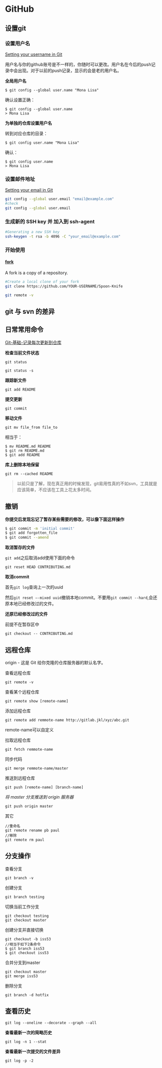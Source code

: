 # GitHub

## 设置git

### 设置用户名
[Setting your username in Git](https://help.github.com/articles/setting-your-username-in-git/#platform-linux)

用户名与你的github账号是不一样的，你随时可以更改。用户名在今后的push记录中会出现。对于以前的push记录，显示的会是老的用户名。

**全局用户名**

```
$ git config --global user.name "Mona Lisa"
```
确认设置正确：
```
$ git config --global user.name
> Mona Lisa
```

**为单独的仓库设置用户名**

转到对应仓库的目录：
```
$ git config user.name "Mona Lisa"
```
确认：
```
$ git config user.name
> Mona Lisa
```

### 设置邮件地址

[Setting your email in Git](https://help.github.com/articles/setting-your-email-in-git/)

```bash
git config --global user.email "email@example.com"
#check
git config --global user.email
```

### 生成新的 SSH key 并 加入到 ssh-agent

```bash
#Generating a new SSH key
ssh-keygen -t rsa -b 4096 -C "your_email@example.com"
```

### 开始使用

#### [fork](https://help.github.com/articles/fork-a-repo/)

A fork is a copy of a repository. 

```bash
#Create a local clone of your fork
git clone https://github.com/YOUR-USERNAME/Spoon-Knife

git remote -v
```

## git 与 svn 的差异

## 日常常用命令

[Git-基础-记录每次更新到仓库](https://git-scm.com/book/zh/v2/Git-%E5%9F%BA%E7%A1%80-%E8%AE%B0%E5%BD%95%E6%AF%8F%E6%AC%A1%E6%9B%B4%E6%96%B0%E5%88%B0%E4%BB%93%E5%BA%93)

**检查当前文件状态**

`git status`

`git status -s`

**跟踪新文件**

`git add README`

**提交更新**

`git commit`

**移动文件**

`git mv file_from file_to`

相当于：

```
$ mv README.md README
$ git rm README.md
$ git add README
```

**库上删除本地保留**

`git rm --cached README`

>以前只是了解，现在真正用的时候发现，git易用性真的不如svn，工具就是应该简单，不应该在工具上花太多时间。

## 撤销

**你提交后发现忘记了暂存某些需要的修改，可以像下面这样操作**

```bash
$ git commit -m 'initial commit'
$ git add forgotten_file
$ git commit --amend
```

**取消暂存的文件**

`git add`之后取消add使用下面的命令

```
git reset HEAD CONTRIBUTING.md
```

**取消commit**

首先`git log`查询上一次的uuid

然后`git reset –-mixed uuid`撤销本地commit。不要用`git commit --hard`,会还原本地已经修改过的文件。

**还原已经修改过的文件**

前提不在暂存区中

`git checkout -- CONTRIBUTING.md`

## 远程仓库

origin - 这是 Git 给你克隆的仓库服务器的默认名字。

查看远程仓库

`git remote -v`

查看某个远程仓库

`git remote show [remote-name]`

添加远程仓库

`git remote add remmote-name http://gitlab.jkl/xyz/abc.git`

remote-name可以自定义

拉取远程仓库

`git fetch remmote-name`

同步代码

`git merge remmote-name/master`

推送到远程仓库

`git push [remote-name] [branch-name]`

*将 master 分支推送到 origin 服务器*

`git push origin master`

其它

```
//重命名
git remote rename pb paul
//移除
git remote rm paul
```

## 分支操作

查看分支

`git branch -v`

创建分支

`git branch testing`

切换当前工作分支

```
git checkout testing
git checkout master
```

创建分支并直接切换

```
git checkout -b iss53
//相当于如下2条命令
$ git branch iss53
$ git checkout iss53
```

合并分支到master
```
git checkout master
git merge iss53
```

删除分支

`git branch -d hotfix`



## 查看历史

```
git log --oneline --decorate --graph --all
```

**查看最新一次的简略历史**

`git log -n 1 --stat`

**查看最新一次提交的文件差异**

`git log -p -2`

